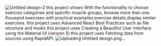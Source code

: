 ![Untitled design-2](https://github.com/user-attachments/assets/afca5d90-2920-4cd4-87a0-f59aa823dffb)
this project shows With the functionality to choose exercise categories and specific muscle groups, browse more than one thousand exercises with practical examples,exercise details,display similar exercises.
this project uses Advanced React Best Practices such as file structure and hooks
this project uses Creating a Beautiful User Interface using the Material UI (version 5)
this project uses Fetching data from sources using RapidAPI.
![Uploading Untitled design.png…]()




